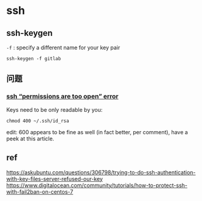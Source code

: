 # ssh

## ssh-keygen

`-f` : specify a different name for your key pair
```
ssh-keygen -f gitlab
```

## 问题

### [ssh “permissions are too open” error](http://stackoverflow.com/questions/9270734/ssh-permissions-are-too-open-error)

Keys need to be only readable by you:
```
chmod 400 ~/.ssh/id_rsa
```
edit: 600 appears to be fine as well (in fact better, per comment), have a peek at this article.

## ref
https://askubuntu.com/questions/306798/trying-to-do-ssh-authentication-with-key-files-server-refused-our-key
https://www.digitalocean.com/community/tutorials/how-to-protect-ssh-with-fail2ban-on-centos-7
